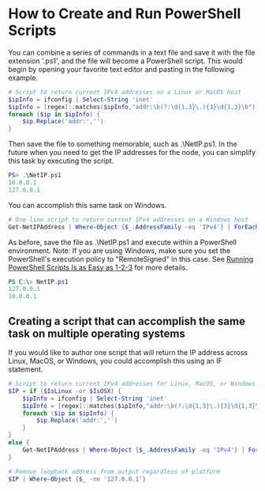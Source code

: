 How to Create and Run PowerShell Scripts
====

You can combine a series of commands in a text file and save it with the file extension '.ps1', and the file will become a PowerShell script.
This would begin by opening your favorite text editor and pasting in the following example.

``` PowerShell
# Script to return current IPv4 addresses on a Linux or MacOS host
$ipInfo = ifconfig | Select-String 'inet'
$ipInfo = [regex]::matches($ipInfo,"addr:\b(?:\d{1,3}\.){3}\d{1,3}\b") | ForEach-Object value
foreach ($ip in $ipInfo) {
    $ip.Replace('addr:','')
}
```

Then save the file to something memorable, such as .\NetIP.ps1.
In the future when you need to get the IP addresses for the node, you can simplify this task by executing the script.

``` PowerShell
PS> .\NetIP.ps1
10.0.0.1
127.0.0.1
```
You can accomplish this same task on Windows.

```PowerShell
# One line script to return current IPv4 addresses on a Windows host
Get-NetIPAddress | Where-Object {$_.AddressFamily -eq 'IPv4'} | ForEach-Object IPAddress
```
As before, save the file as .\NetIP.ps1 and execute within a PowerShell environment.
Note: If you are using Windows, make sure you set the PowerShell's execution policy to "RemoteSigned" in this case.
See [Running PowerShell Scripts Is as Easy as 1-2-3][run-ps] for more details.

```PowerShell
PS C:\> NetIP.ps1
127.0.0.1
10.0.0.1
```

Creating a script that can accomplish the same task on multiple operating systems
----

If you would like to author one script that will return the IP address across Linux, MacOS, or Windows, you could accomplish this using an IF statement.

```PowerShell
# Script to return current IPv4 addresses for Linux, MacOS, or Windows
$IP = if ($IsLinux -or $IsOSX) {
    $ipInfo = ifconfig | Select-String 'inet'
    $ipInfo = [regex]::matches($ipInfo,"addr:\b(?:\d{1,3}\.){3}\d{1,3}\b") | ForEach-Object value
    foreach ($ip in $ipInfo) {
        $ip.Replace('addr:','')
    }
}
else {
    Get-NetIPAddress | Where-Object {$_.AddressFamily -eq 'IPv4'} | ForEach-Object IPAddress
}

# Remove loopback address from output regardless of platform
$IP | Where-Object {$_ -ne '127.0.0.1'}
```
[run-ps]:http://windowsitpro.com/powershell/running-powershell-scripts-easy-1-2-3